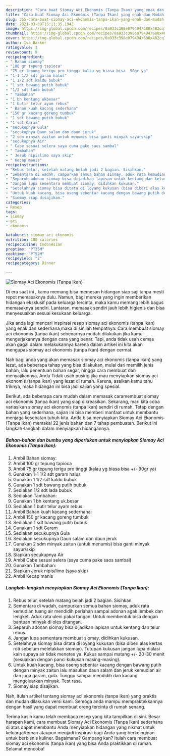 ```yaml
---
description: "Cara buat Siomay Aci Ekonomis (Tanpa Ikan) yang enak dan Mudah Dibuat"
title: "Cara buat Siomay Aci Ekonomis (Tanpa Ikan) yang enak dan Mudah Dibuat"
slug: 355-cara-buat-siomay-aci-ekonomis-tanpa-ikan-yang-enak-dan-mudah-dibuat
date: 2021-03-09T15:11:35.194Z
image: https://img-global.cpcdn.com/recipes/0a933c398e079494/680x482cq70/siomay-aci-ekonomis-tanpa-ikan-foto-resep-utama.jpg
thumbnail: https://img-global.cpcdn.com/recipes/0a933c398e079494/680x482cq70/siomay-aci-ekonomis-tanpa-ikan-foto-resep-utama.jpg
cover: https://img-global.cpcdn.com/recipes/0a933c398e079494/680x482cq70/siomay-aci-ekonomis-tanpa-ikan-foto-resep-utama.jpg
author: Iva Barker
ratingvalue: 3
reviewcount: 9
recipeingredient:
- " Bahan siomay"
- "100 gr tepung tapioca"
- "75 gr tepung terigu pro tinggi kalau yg biasa bisa  90gr ya"
- "1-1 1/2 sdt garam halus"
- "1 1/2 sdt kaldu bubuk"
- "1 sdt bawang putih bubuk"
- "1/2 sdt lada bubuk"
- " Tambahan"
- "1 bh kentang ukbesar"
- "1 butir telur ayam rebus"
- " Bahan kuah kacang sederhana"
- "150 gr kacang goreng tumbuk"
- "1 sdt bawang putih bubuk"
- "1 sdt Garam"
- "secukupnya Gula"
- "secukupnya Daun salam dan daun jeruk"
- "2 sdm minyak zaitun untuk menumis bisa ganti minyak sayurskip"
- "secukupnya Air"
- " Cabe sesuai selera saya cuma pake saos sambal"
- " Tambahan"
- " Jeruk nipislimo saya skip"
- " Kecap manis"
recipeinstructions:
- "Rebus telur, setelah matang belah jadi 2 bagian. Sisihkan."
- "Sementara di wadah, campurkan semua bahan siomay, aduk rata kemudian tuang air mendidih perlahan sampai adonan agak lembek dan lengket. Aduk rata uleni pakai tangan. Untuk membentuk bisa dengan bantuan minyak di oles ditangan."
- "Separuh adonan siomay bisa dijadikan lapisan untuk kentang dan telur rebus."
- "Jangan lupa sementara membuat siomay, didihkan kukusan."
- "Setelahnya siomay bisa ditata di loyang kukusan (bisa diberi alas kertas roti sebelum meletakkan siomay). Tutupan kukusan jangan lupa dialasi kain supaya air tidak menetes ya. Kukus sampai matang +/- 20-30 menit (sesuaikan dengan panci kukusan masing-masing)."
- "Untuk kuah kacang, bisa oseng sebentar kacang dengan bawang putih dengan minyak zaitun lalu masukan daun salam dan jeruk kemudian air dan juga garam, gula. Tunggu sampai mendidih dan kacang mengeluarkan minyak. Test rasa."
- "Siomay siap disajikan."
categories:
- Resep
tags:
- siomay
- aci
- ekonomis

katakunci: siomay aci ekonomis 
nutrition: 180 calories
recipecuisine: Indonesian
preptime: "PT35M"
cooktime: "PT52M"
recipeyield: "2"
recipecategory: Dinner

---
```



![Siomay Aci Ekonomis (Tanpa Ikan)](https://img-global.cpcdn.com/recipes/0a933c398e079494/680x482cq70/siomay-aci-ekonomis-tanpa-ikan-foto-resep-utama.jpg)

Di era  saat ini , kamu memang bisa memesan hidangan siap saji tanpa mesti repot memasaknya dulu. Namun, bagi mereka yang ingin memberikan hidangan eksklusif pada keluarga tercinta, maka kamu memang lebih bagus memasaknya sendiri. Lantaran, memasak sendiri jauh lebih higienis dan bisa menyesuaikan sesuai kesukaan keluarga.

Jika anda lagi mencari inspirasi resep siomay aci ekonomis (tanpa ikan) yang enak dan sederhana,maka di sinilah tempatnya. Cara membuat siomay aci ekonomis (tanpa ikan)  sebenarnya mudah dilakukan jika kamu mengerjakannya dengan cara yang benar. Tapi, anda tidak usah cemas akan gagal dalam melakukannya 
karena dalam artikel ini kita akan mengupas siomay aci ekonomis (tanpa ikan) dengan cermat.  



Nah bagi anda yang akan memasak siomay aci ekonomis (tanpa ikan) yang lezat, ada beberapa tahap yang bisa dilakukan, mulai dari memilih jenis bahan, lalu penentuan bahan segar, hingga cara membuat dan menyajikannya. Anda Tidak usah pusing jika mau menyiapkan siomay aci ekonomis (tanpa ikan) yang lezat di rumah. Karena, asalkan kamu  tahu triknya, maka hidangan ini bisa jadi sajian yang spesial.

Berikut, ada beberapa cara mudah dalam memasak caramembuat siomay aci ekonomis (tanpa ikan) yang siap dikreasikan. Sekarang, mari kita coba variasikan siomay aci ekonomis (tanpa ikan) sendiri di rumah. Tetap dengan bahan yang sederhana, sajian ini bisa memberi manfaat untuk membantu menjaga kesehatan tubuh kita. Anda bisa menyiapkan Siomay Aci Ekonomis (Tanpa Ikan) memakai 22 jenis bahan dan 7 tahap pembuatan. Berikut ini langkah-langkah dalam menyiapkan hidangannya.

<!--inarticleads1-->

##### Bahan-bahan dan bumbu yang diperlukan untuk menyiapkan Siomay Aci Ekonomis (Tanpa Ikan):

1. Ambil  Bahan siomay:
1. Ambil 100 gr tepung tapioca
1. Ambil 75 gr tepung terigu pro tinggi (kalau yg biasa bisa +/- 90gr ya)
1. Gunakan 1-1 1/2 sdt garam halus
1. Gunakan 1 1/2 sdt kaldu bubuk
1. Gunakan 1 sdt bawang putih bubuk
1. Sediakan 1/2 sdt lada bubuk
1. Sediakan  Tambahan:
1. Gunakan 1 bh kentang uk.besar
1. Sediakan 1 butir telur ayam rebus
1. Ambil  Bahan kuah kacang sederhana:
1. Ambil 150 gr kacang goreng tumbuk
1. Sediakan 1 sdt bawang putih bubuk
1. Gunakan 1 sdt Garam
1. Sediakan secukupnya Gula
1. Sediakan secukupnya Daun salam dan daun jeruk
1. Gunakan 2 sdm minyak zaitun (untuk menumis) bisa ganti minyak sayur/skip
1. Siapkan secukupnya Air
1. Ambil  Cabe sesuai selera (saya cuma pake saos sambal)
1. Gunakan  Tambahan:
1. Siapkan  Jeruk nipis/limo (saya skip)
1. Ambil  Kecap manis




<!--inarticleads2-->

##### Langkah-langkah menyiapkan Siomay Aci Ekonomis (Tanpa Ikan):

1. Rebus telur, setelah matang belah jadi 2 bagian. Sisihkan.
1. Sementara di wadah, campurkan semua bahan siomay, aduk rata kemudian tuang air mendidih perlahan sampai adonan agak lembek dan lengket. Aduk rata uleni pakai tangan. Untuk membentuk bisa dengan bantuan minyak di oles ditangan.
1. Separuh adonan siomay bisa dijadikan lapisan untuk kentang dan telur rebus.
1. Jangan lupa sementara membuat siomay, didihkan kukusan.
1. Setelahnya siomay bisa ditata di loyang kukusan (bisa diberi alas kertas roti sebelum meletakkan siomay). Tutupan kukusan jangan lupa dialasi kain supaya air tidak menetes ya. Kukus sampai matang +/- 20-30 menit (sesuaikan dengan panci kukusan masing-masing).
1. Untuk kuah kacang, bisa oseng sebentar kacang dengan bawang putih dengan minyak zaitun lalu masukan daun salam dan jeruk kemudian air dan juga garam, gula. Tunggu sampai mendidih dan kacang mengeluarkan minyak. Test rasa.
1. Siomay siap disajikan.




Nah, itulah artikel tentang  siomay aci ekonomis (tanpa ikan)  yang praktis dan mudah dilakukan versi kami. Semoga anda mampu mempraktekkannya dengan hasil yang dapat membuat oreng tercinta di rumah senang. 

Terima kasih kamu telah membaca resep yang kita tampilkan di sini. Besar harapan kami, cara membuat  Siomay Aci Ekonomis (Tanpa Ikan) sederhana di atas dapat membantu Anda menyiapkan hidangan yang nikmat untuk keluarga/teman ataupun menjadi inspirasi bagi Anda yang berkeinginan untuk berbisnis kuliner. Bagaimana? Gampang kan? Itulah cara membuat siomay aci ekonomis (tanpa ikan) yang bisa Anda praktikkan di rumah. Selamat mencoba!

